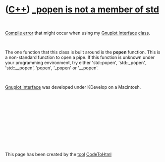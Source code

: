 
 

 

 

 

 

([C++](Cpp.md)) [\_popen is not a member of std](CppCompileError_popenIsNotAmemberOfStd.md)
=============================================================================================

 

[Compile error](CppCompileError.md) that might occur when using my
[Gnuplot Interface](CppGnuplotInterface.md) [class](CppClass.md).

 

The one function that this class is built around is the **popen**
function. This is a non-standard function to open a pipe. If this
function is unknown under your programming environment, try either
'std::popen', 'std::\_popen', 'std::\_\_popen', 'popen', '\_popen' or
'\_\_popen'.

 

[Gnuplot Interface](CppGnuplotInterface.md) was developed under
KDevelop on a Macintosh.

 

 

 

 

 

 

This page has been created by the [tool](Tools.md)
[CodeToHtml](ToolCodeToHtml.md)

